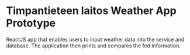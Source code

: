 # Timpantieteen laitos Weather App Prototype
ReactJS app that enables users to input weather data into the service and database. The application then prints and compares the fed information.
